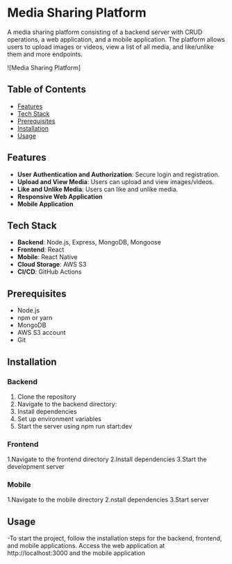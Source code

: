 # Media Sharing Platform

A media sharing platform consisting of a backend server with CRUD operations, a web application, and a mobile application. The platform allows users to upload images or videos, view a list of all media, and like/unlike them and more endpoints.

![Media Sharing Platform]

## Table of Contents

- [Features](#features)
- [Tech Stack](#tech-stack)
- [Prerequisites](#prerequisites)
- [Installation](#installation)
- [Usage](#usage)
## Features

- **User Authentication and Authorization**: Secure login and registration.
- **Upload and View Media**: Users can upload and view images/videos.
- **Like and Unlike Media**: Users can like and unlike media.
- **Responsive Web Application**
- **Mobile Application**

## Tech Stack

- **Backend**: Node.js, Express, MongoDB, Mongoose
- **Frontend**: React
- **Mobile**: React Native
- **Cloud Storage**: AWS S3
- **CI/CD**: GitHub Actions

## Prerequisites  

- Node.js
- npm or yarn
- MongoDB
- AWS S3 account
- Git
  
## Installation

### Backend

1. Clone the repository
2. Navigate to the backend directory:
3. Install dependencies
4. Set up environment variables
5. Start the server using npm run start:dev
### Frontend
1.Navigate to the frontend directory
2.Install dependencies
3.Start the development server
### Mobile
1.Navigate to the mobile directory
2.nstall dependencies
3.Start server

## Usage
-To start the project, follow the installation steps for the backend, frontend, and mobile applications. Access the web application at http://localhost:3000 and the mobile application
